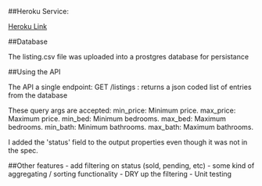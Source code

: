 ##Heroku Service:

[Heroku Link](https://still-island-5342.herokuapp.com/)

##Database

The listing.csv file was uploaded into a prostgres database for persistance

##Using the API

The API a single endpoint:
    GET /listings : returns a json coded list of entries from the database

These query args are accepted:
	min_price: Minimum price.
	max_price: Maximum price.
	min_bed: Minimum bedrooms.
	max_bed: Maximum bedrooms.
	min_bath: Minimum bathrooms.
	max_bath: Maximum bathrooms.

I added the 'status' field to the output properties even though it was not in the spec.

##Other features
    - add filtering on status (sold, pending, etc)
	- some kind of aggregating / sorting functionality
    - DRY up the filtering
    - Unit testing
